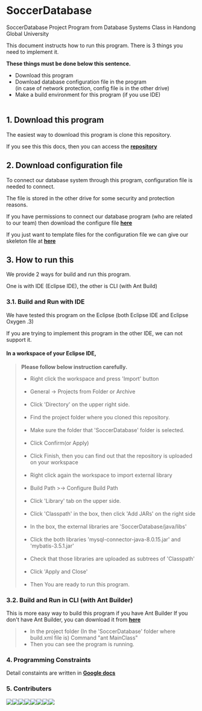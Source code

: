 # SoccerDatabase
SoccerDatabase Project Program from Database Systems Class in Handong Global University

This document instructs how to run this program.
There is 3 things you need to implement it.
	
**These things must be done below this sentence.**

* Download this program<br/>
* Download database configuration file in the program<br/>
(in case of network protection, config file is in the other drive)<br/>
* Make a build environment for this program (if you use IDE) <br/><br/>

## 1. Download this program

The easiest way to download this program is clone this repository.

If you see this this docs, then you can access the [**repository**][repository link]

## 2. Download configuration file

To connect our database system through this program, configuration file is needed to connect. 

The file is stored in the other drive for some security and protection reasons. 

If you have permissions to connect our database program (who are related to our team) then download the configure file [**here**][config download link]

If you just want to template files for the configuration file we can give our skeleton file at [**here**][config skeleton download link]

## 3. How to run this

We provide 2 ways for build and run this program.

One is with IDE (Eclipse IDE), the other is CLI (with Ant Build)

### 3.1. Build and Run with IDE

We have tested this program on the Eclipse (both Eclipse IDE and Eclipse Oxygen .3)

If you are trying to implement this program in the other IDE, we can not support it.

#### In a workspace of your Eclipse IDE,

>**Please follow below instruction carefully.**
>
>- Right click the workspace and press 'Import' button<br/><br/>
>- General -> Projects from Folder or Archive<br/><br/>
>- Click 'Directory' on the upper right side.<br/><br/>
>- Find the project folder where you cloned this repository.<br/><br/>
>- Make sure the folder that 'SoccerDatabase' folder is selected.<br/><br/>
>- Click Confirm(or Apply)<br/><br/>
>- Click Finish, then you can find out that the repository is uploaded on your workspace<br/><br/>
>- Right click again the workspace to import external library<br/><br/>
>- Build Path >-> Configure Build Path<br/><br/>
>- Click 'Library' tab on the upper side.<br/><br/>
>- Click 'Classpath' in the box, then click 'Add JARs' on the right side<br/><br/>
>- In the box, the external libraries are 'SoccerDatabase/java/libs'<br/><br/>
>- Click the both libraries 'mysql-connector-java-8.0.15.jar' and 'mybatis-3.5.1.jar'<br/><br/>
>- Check that those libraries are uploaded as subtrees of 'Classpath'<br/><br/>
>- Click 'Apply and Close'<br/><br/>
>- Then You are ready to run this program. 


### 3.2. Build and Run in CLI (with Ant Builder)

This is more easy way to build this program if you have Ant Builder
If you don't have Ant Builder, you can download it from [**here**][ant builder link]

>- In the project folder (In the 'SoccerDatabase' folder where build.xml file is)
	Command "ant MainClass"
>- Then you can see the program is running.

### 4. Programming Constraints

Detail constaints are written in [**Google docs**][program constraint docs link]

### 5. Contributers
[![](https://sourcerer.io/fame/PASTANERD/PASTANERD/SoccerDatabase/images/0)](https://sourcerer.io/fame/PASTANERD/PASTANERD/SoccerDatabase/links/0)[![](https://sourcerer.io/fame/PASTANERD/PASTANERD/SoccerDatabase/images/1)](https://sourcerer.io/fame/PASTANERD/PASTANERD/SoccerDatabase/links/1)[![](https://sourcerer.io/fame/PASTANERD/PASTANERD/SoccerDatabase/images/2)](https://sourcerer.io/fame/PASTANERD/PASTANERD/SoccerDatabase/links/2)[![](https://sourcerer.io/fame/PASTANERD/PASTANERD/SoccerDatabase/images/3)](https://sourcerer.io/fame/PASTANERD/PASTANERD/SoccerDatabase/links/3)[![](https://sourcerer.io/fame/PASTANERD/PASTANERD/SoccerDatabase/images/4)](https://sourcerer.io/fame/PASTANERD/PASTANERD/SoccerDatabase/links/4)[![](https://sourcerer.io/fame/PASTANERD/PASTANERD/SoccerDatabase/images/5)](https://sourcerer.io/fame/PASTANERD/PASTANERD/SoccerDatabase/links/5)[![](https://sourcerer.io/fame/PASTANERD/PASTANERD/SoccerDatabase/images/6)](https://sourcerer.io/fame/PASTANERD/PASTANERD/SoccerDatabase/links/6)[![](https://sourcerer.io/fame/PASTANERD/PASTANERD/SoccerDatabase/images/7)](https://sourcerer.io/fame/PASTANERD/PASTANERD/SoccerDatabase/links/7)


[ant builder link]: https://ant.apache.org/bindownload.cgi 

[repository link]: https://github.com/PASTANERD/SoccerDatabase/tree/master

[config download link]: https://drive.google.com/file/d/1_G0mdALdjm8qDZjlgntfRH0KpwwEcHdz/view?usp=sharing

[config skeleton download link]: https://drive.google.com/

[program constraint docs link]: https://docs.google.com/document/d/1VqkifS9XHX4TQ1pVQHQ47sGiYxZ_lW4N7iegZr8GboM/edit?usp=sharing

<!-- To setting this contributer check this site. https://sourcerer.io/settings#hof -->
